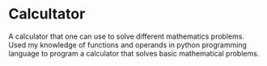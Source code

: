# Calcultator
A calculator that one can use to solve different mathematics problems.
Used my knowledge of  functions and operands in python programming language to program a calculator that solves basic mathematical problems. 
